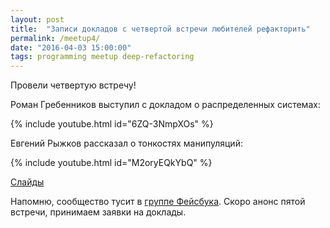 ```yaml
---
layout: post
title:  "Записи докладов с четвертой встречи любителей рефакторить"
permalink: /meetup4/
date: "2016-04-03 15:00:00"
tags: programming meetup deep-refactoring
---
```


Провели четвертую встречу!

Роман Гребенников выступил с докладом о распределенных системах:

{% include youtube.html id="6ZQ-3NmpXOs" %}

Евгений Рыжков рассказал о тонкостях манипуляций:

{% include youtube.html id="M2oryEQkYbQ" %}

[Слайды][slides-pm]

Напомню, сообщество тусит в [группе Фейсбука][facebook-group]. Скоро
анонс пятой встречи, принимаем заявки на доклады.

[facebook-group]: https://www.facebook.com/groups/deeprefactoring/
[slides-pm]: http://www.slideshare.net/IvanGrishaev/project-management-60404921
